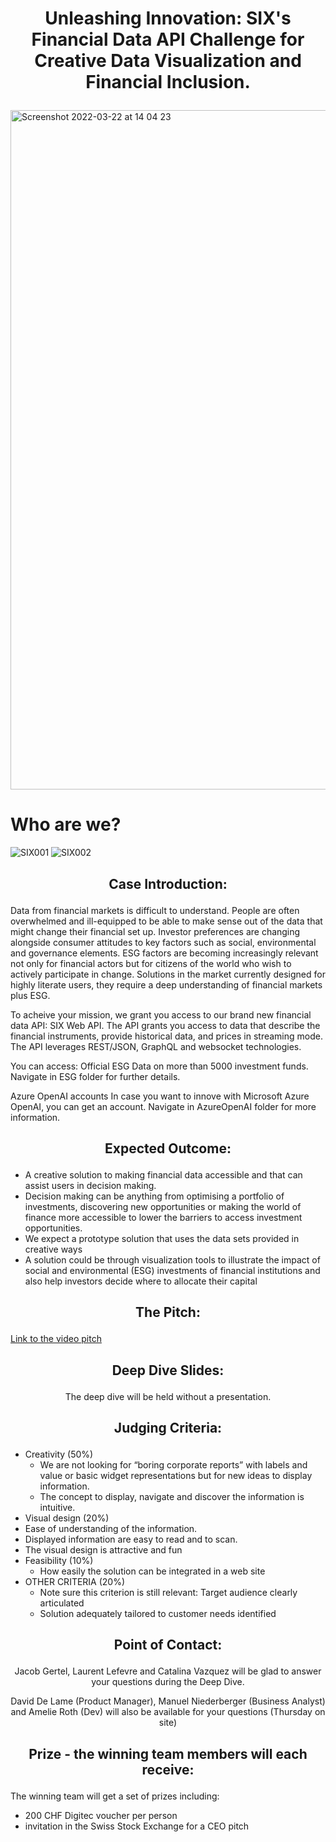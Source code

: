 # <p align="center"> Unleashing Innovation: SIX's Financial Data API Challenge for Creative Data Visualization and Financial Inclusion. </p>

<img width="1087" alt="Screenshot 2022-03-22 at 14 04 23" src="https://user-images.githubusercontent.com/120366987/226598163-8fcaf489-7d24-4997-ab56-a8ca258a74fc.jpeg">

# Who are we?
![SIX001](https://user-images.githubusercontent.com/128060007/226584467-8e11130e-58cc-420c-af8d-3b3eb77f3df3.png)
![SIX002](https://user-images.githubusercontent.com/128060007/226584488-dbfeeea6-e33d-4f03-93c6-09f8b7f84673.png)

## <p align="center"> Case Introduction: </p>

Data from financial markets is difficult to understand. People are often overwhelmed and ill-equipped to be able to make sense out of the data that might change their financial set up. Investor preferences are changing alongside consumer attitudes to key factors such as social, environmental and governance elements. ESG factors are becoming increasingly relevant not only for financial actors but for citizens of the world who wish to actively participate in change. Solutions in the market currently designed for highly literate users, they require a deep understanding of financial markets plus ESG. 

To acheive your mission, we grant you access to our brand new financial data API: SIX Web API. The API grants you access to data that describe the financial instruments, provide historical data, and prices in streaming mode. The API leverages REST/JSON, GraphQL and websocket technologies.



You can access:
Official ESG Data on more than 5000 investment funds.
Navigate in ESG folder for further details.

Azure OpenAI accounts
In case you want to innove with Microsoft Azure OpenAI, you can get an account.
Navigate in AzureOpenAI folder for more information.

## <p align="center"> Expected Outcome: </p>

- A creative solution to making financial data accessible and that can assist users in decision making.
- Decision making can be anything from optimising a portfolio of investments, discovering new opportunities or making the world of finance more accessible to lower the barriers to access investment opportunities. 
- We expect a prototype solution that uses the data sets provided in creative ways
- A solution could be through visualization tools to illustrate the impact of social and environmental (ESG) investments of financial institutions and also help investors decide where to allocate their capital


## <p align="center"> The Pitch: </p>
[Link to the video pitch](https://github.com/START-Hack/SIX_STARTHACK23/blob/main/459_HackPitch.compressed.mp4)

## <p align="center"> Deep Dive Slides: </p>

<p align="center"> The deep dive will be held without a presentation. </p>

## <p align="center"> Judging Criteria: </p>

- Creativity (50%)
  - We are not looking for “boring corporate reports” with labels and value or basic widget representations but for new ideas to display information.
  - The concept to display, navigate and discover the information is intuitive.
-	Visual design (20%)
  - Ease of understanding of the information.
  - Displayed information are easy to read and to scan.
  - The visual design is attractive and fun
- Feasibility (10%)
  - How easily the solution can be integrated in a web site
- OTHER CRITERIA (20%)
  - Note sure this criterion is still relevant: Target audience clearly articulated 
  - Solution adequately tailored to customer needs identified


## <p align="center"> Point of Contact: </p>

<p align="center"> Jacob Gertel, Laurent Lefevre and Catalina Vazquez will be glad to answer your questions during the Deep Dive. </p>

<p align="center"> David De Lame (Product Manager), Manuel Niederberger (Business Analyst) and Amelie Roth (Dev) will also be available for your questions (Thursday on site)</p>


## <p align="center"> Prize - the winning team members will each receive: </p>

The winning team will get a set of prizes including:
- 200 CHF Digitec voucher per person 
- invitation in the Swiss Stock Exchange for a CEO pitch 
